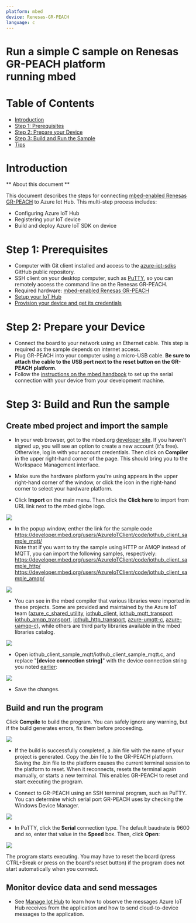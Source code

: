 ```yaml
---
platform: mbed
device: Renesas-GR-PEACH
language: c
---
```


Run a simple C sample on Renesas GR-PEACH platform<br>running mbed
===

# Table of Contents

-   [Introduction](#Introduction)
-   [Step 1: Prerequisites](#Step-1-Prerequisites)
-   [Step 2: Prepare your Device](#Step-2-PrepareDevice)
-   [Step 3: Build and Run the Sample](#Step-3-Build)
-   [Tips](#tips)

<a name="Introduction"></a>
# Introduction

** About this document **

This document describes the steps for connecting [mbed-enabled Renesas GR-PEACH](https://developer.mbed.org/platforms/Renesas-GR-PEACH/) to Azure Iot Hub. This multi-step process includes:
-   Configuring Azure IoT Hub
-   Registering your IoT device
-   Build and deploy Azure IoT SDK on device

<a name="Step-1-Prerequisites"></a>
# Step 1: Prerequisites

-   Computer with Git client installed and access to the [azure-iot-sdks](https://github.com/Azure/azure-iot-sdks) GitHub public repository.
-   SSH client on your desktop computer, such as [PuTTY](http://www.putty.org), so you can remotely access the command line on the Renesas GR-PEACH.
-   Required hardware: [mbed-enabled Renesas GR-PEACH](https://developer.mbed.org/platforms/Renesas-GR-PEACH/)
-   [Setup your IoT Hub][lnk-setup-iot-hub]
-   [Provision your device and get its credentials](lnk-manage-iot-hub)

<a name="Step-2-PrepareDevice"></a>
# Step 2: Prepare your Device

-   Connect the board to your network using an Ethernet cable. This step is required as the sample depends on internet access.
-   Plug GR-PEACH into your computer using a micro-USB cable. **Be sure to attach the cable to the USB port next to the reset button on the GR-PEACH platform**.
-   Follow the [instructions on the mbed handbook](https://developer.mbed.org/handbook/SerialPC) to set up the serial connection with your device from your development machine.

<a name="Step-3-Build"></a>
# Step 3: Build and Run the sample

## Create mbed project and import the sample
-   In your web browser, got to the mbed.org [developer site](https://developer.mbed.org/). If you haven't signed up, you will see an option to create a new account (it's free). Otherwise, log in with your account credentials. Then click on **Compiler** in the upper right-hand corner of the page. This should bring you to the Workspace Management interface.

-   Make sure the hardware platform you're using appears in the upper right-hand corner of the window, or click the icon in the right-hand corner to select your hardware platform.

-   Click **Import** on the main menu. Then click the **Click here** to import from URL link next to the mbed globe logo.

![][1]

- In the popup window, enther the link for the sample code https://developer.mbed.org/users/AzureIoTClient/code/iothub_client_sample_mqtt/ <br>
Note that if you want to try the sample using HTTP or AMQP instead of MQTT, you can import the following samples, respectively:<br> https://developer.mbed.org/users/AzureIoTClient/code/iothub_client_sample_http/ <br> https://developer.mbed.org/users/AzureIoTClient/code/iothub_client_sample_amqp/

![][2]

-    You can see in the mbed compiler that various libraries were imported in these projects. Some are provided and maintained by the Azure IoT team ([azure_c_shared_utility](https://developer.mbed.org/users/AzureIoTClient/code/azure_c_shared_utility/), [iothub_client](https://developer.mbed.org/users/AzureIoTClient/code/iothub_client/), [iothub_mqtt_transport](https://developer.mbed.org/users/AzureIoTClient/iothub_mqtt_transport/) [iothub_amqp_transport](https://developer.mbed.org/users/AzureIoTClient/code/iothub_amqp_transport/), [iothub_http_transport](https://developer.mbed.org/users/AzureIoTClient/code/iothub_http_transport/), [azure-umqtt-c](https://developer.mbed.org/users/AzureIoTClient/code/azure_umqtt_c/), [azure-uamqp-c](https://developer.mbed.org/users/AzureIoTClient/code/azure_uamqp_c/)), while others are third party libraries available in the mbed libraries catalog.

![][3]

-    Open iothub_client_sample_mqtt/iothub_client_sample_mqtt.c, and replace "**[device connection string]**" with the device connection string you noted [earlier](#Step-1-Prerequisites):

![][4]

-    Save the changes.

## Build and run the program

Click **Compile** to build the program. You can safely ignore any warning, but if the build generates errors, fix them before proceeding.

![][5]

-    If the build is successfully completed, a .bin file with the name of your project is generated. Copy the .bin file to the GR-PEACH platform. Saving the .bin file to the platform causes the current terminal session to the platform to reset. When it reconnects, resets the terminal again manually, or starts a new terminal. This enables GR-PEACH to reset and start executing the program.

-    Connect to GR-PEACH using an SSH terminal program, such as PuTTY. You can determine which serial port GR-PEACH uses by checking the Windows Device Manager.

![][6]

-    In PuTTY, click the **Serial** connection type. The default baudrate is 9600 and so, enter that value in the **Speed** box. Then, click **Open**:

![][7]

The program starts executing. You may have to reset the board (press CTRL+Break or press on the board's reset button) if the program does not start automatically when you connect.

<a name="tips"></a>
## Monitor device data and send messages

-    See [Manage Iot Hub][lnk-manage-iot-hub] to learn how to observe the messages Azure IoT Hub receives from the application and how to send cloud-to-device messages to the application.

[1]: ../media/GR-PEACH_mbed1.png
[2]: ../media/GR-PEACH_mbed2.png
[3]: ../media/GR-PEACH_mbed3.png
[4]: ../media/GR-PEACH_mbed4.png
[5]: ../media/GR-PEACH_mbed5.png
[6]: ../media/GR-PEACH_mbed6.png
[7]: ../media/GR-PEACH_mbed7.png

[lnk-setup-iot-hub]: ../setup_iothub.md
[lnk-manage-iot-hub]: ../manage_iot_hub.md
